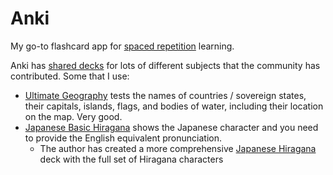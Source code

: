 # Anki

My go-to flashcard app for [spaced repetition](learning/spaced-repetition.md)
learning.

Anki has [shared decks](https://ankiweb.net/shared/decks/) for lots of different
subjects that the community has contributed. Some that I use:

- [Ultimate Geography](https://ankiweb.net/shared/info/2109889812) tests the
  names of countries / sovereign states, their capitals, islands, flags, and
  bodies of water, including their location on the map. Very good.
- [Japanese Basic Hiragana](https://ankiweb.net/shared/info/2183294427) shows
  the Japanese character and you need to provide the English equivalent
  pronunciation.
  - The author has created a more comprehensive
    [Japanese Hiragana](https://ankiweb.net/shared/info/195754716) deck with the
    full set of Hiragana characters
